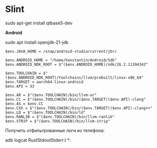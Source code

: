 # Slint

sudo apt-get install qtbase5-dev

**Android**

sudo apt install openjdk-21-jdk

```
$env.JAVA_HOME = /snap/android-studio/current/jbr/

$env.ANDROID_HOME = "/home/konstantin/Android/Sdk"
$env.ANDROID_NDK_ROOT = $"($env.ANDROID_HOME)/ndk/26.2.11394342"

$env.TOOLCHAIN = $"($env.ANDROID_NDK_ROOT)/toolchains/llvm/prebuilt/linux-x86_64"
$env.TARGET = aarch64-linux-android
$env.API = 33

$env.AR = $"($env.TOOLCHAIN)/bin/llvm-ar"
$env.CC = $"($env.TOOLCHAIN)/bin/($env.TARGET)($env.API)-clang"
$env.AS = $env.CC
$env.CXX = $"($env.TOOLCHAIN)/bin/($env.TARGET)($env.API)-clang++"
$env.LD = $"($env.TOOLCHAIN)/bin/ld"
$env.RANLIB = $"($env.TOOLCHAIN)/bin/llvm-ranlib"
$env.STRIP = $"($env.TOOLCHAIN)/bin/llvm-strip"
```

Получить отфильтрованные логи из телефона:

adb logcat RustStdoutStderr:I \*:

